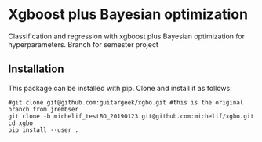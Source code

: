 # Xgboost plus Bayesian optimization

Classification and regression with xgboost plus Bayesian optimization for hyperparameters.
Branch for semester project

## Installation

This package can be installed with pip. Clone and install it as follows:
```
#git clone git@github.com:guitargeek/xgbo.git #this is the original branch from jrembser
git clone -b michelif_testBO_20190123 git@github.com:michelif/xgbo.git
cd xgbo
pip install --user .
```
